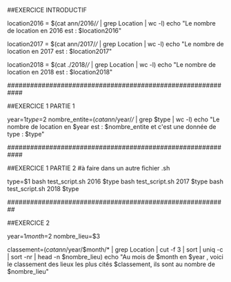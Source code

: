 ##EXERCICE INTRODUCTIF

location2016 = $(cat ann/2016/*/* | grep Location | wc -l)
echo "Le nombre de location en 2016 est : $location2016"

location2017 = $(cat ann/2017/*/* | grep Location | wc -l)
echo "Le nombre de location en 2017 est : $location2017"

location2018 = $(cat ./2018/*/* | grep Location | wc -l)
echo "Le nombre de location en 2018 est : $location2018"


############################################################

##EXERCICE 1 PARTIE 1

year=$1
type=$2
nombre_entite=$(cat ann/$year/*/* | grep $type | wc -l)
echo "Le nombre de location en $year est : $nombre_entite et c'est une donnée de type : $type"


############################################################

##EXERCICE 1 PARTIE 2
#à faire dans un autre fichier .sh

type=$1
bash test_script.sh 2016 $type
bash test_script.sh 2017 $type
bash test_script.sh 2018 $type


##########################################################

##EXERCICE 2

year=$1
month=$2
nombre_lieu=$3

classement=$(cat ann/$year/$month/* | grep Location | cut -f 3 | sort | uniq -c | sort -nr | head -n $nombre_lieu)
echo "Au mois de $month en $year , voici le classement des lieux les plus cités $classement, ils sont au nombre de $nombre_lieu"
